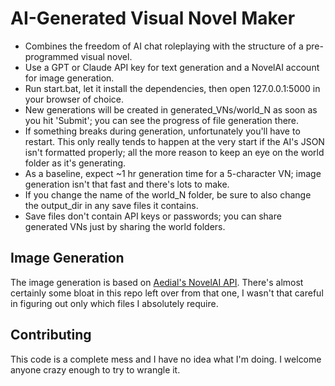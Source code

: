 # AI-Generated Visual Novel Maker

- Combines the freedom of AI chat roleplaying with the structure of a pre-programmed visual novel.
- Use a GPT or Claude API key for text generation and a NovelAI account for image generation.
- Run start.bat, let it install the dependencies, then open 127.0.0.1:5000 in your browser of choice.
- New generations will be created in generated_VNs/world_N as soon as you hit 'Submit'; you can see the progress of file generation there.
- If something breaks during generation, unfortunately you'll have to restart. This only really tends to happen at the very start if the AI's JSON isn't formatted properly; all the more reason to keep an eye on the world folder as it's generating.
- As a baseline, expect ~1 hr generation time for a 5-character VN; image generation isn't that fast and there's lots to make.
- If you change the name of the world_N folder, be sure to also change the output_dir in any save files it contains.
- Save files don't contain API keys or passwords; you can share generated VNs just by sharing the world folders.

## Image Generation

The image generation is based on [Aedial's NovelAI API](https://github.com/Aedial/novelai-api). There's almost certainly some bloat in this repo left over from that one, I wasn't that careful in figuring out only which files I absolutely require.

## Contributing

This code is a complete mess and I have no idea what I'm doing. I welcome anyone crazy enough to try to wrangle it.